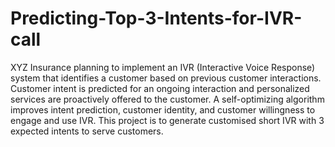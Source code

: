 # Predicting-Top-3-Intents-for-IVR-call
XYZ Insurance planning to implement an IVR (Interactive Voice Response) system that identifies a customer based on previous customer interactions. Customer intent is predicted for an ongoing interaction and personalized services are proactively offered to the customer. A self-optimizing algorithm improves intent prediction, customer identity, and customer willingness to engage and use IVR. This project is to generate customised short IVR with 3  expected intents to serve customers.
